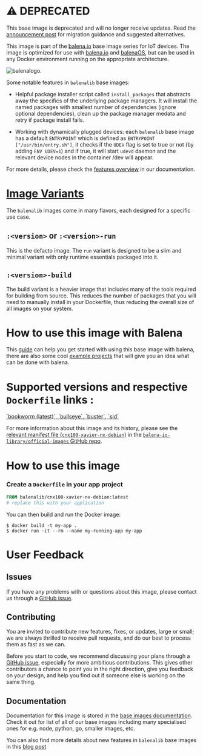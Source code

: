<!-- THIS IS AUTO-GENERATED CONTENT. DO NOT MANUALLY EDIT. -->

# ⚠️ DEPRECATED

This base image is deprecated and will no longer receive updates. Read the [announcement post](https://blog.balena.io/deprecate-balenalib-images/) for migration guidance and suggested alternatives.

This image is part of the [balena.io][balena] base image series for IoT devices. The image is optimized for use with [balena.io][balena] and [balenaOS][balena-os], but can be used in any Docker environment running on the appropriate architecture.

![balenalogo](https://avatars2.githubusercontent.com/u/6157842?s=200&v=4).

Some notable features in `balenalib` base images:

- Helpful package installer script called `install_packages` that abstracts away the specifics of the underlying package managers. It will install the named packages with smallest number of dependencies (ignore optional dependencies), clean up the package manager medata and retry if package install fails.

- Working with dynamically plugged devices: each `balenalib` base image has a default `ENTRYPOINT` which is defined as `ENTRYPOINT ["/usr/bin/entry.sh"]`, it checks if the `UDEV` flag is set to true or not (by adding `ENV UDEV=1`) and if true, it will start `udevd` daemon and the relevant device nodes in the container /dev will appear.

For more details, please check the [features overview](https://www.balena.io/docs/reference/base-images/base-images/#features-overview) in our documentation.

# [Image Variants][variants]

The `balenalib` images come in many flavors, each designed for a specific use case.

## `:<version>` or `:<version>-run`

This is the defacto image. The `run` variant is designed to be a slim and minimal variant with only runtime essentials packaged into it.

## `:<version>-build`

The build variant is a heavier image that includes many of the tools required for building from source. This reduces the number of packages that you will need to manually install in your Dockerfile, thus reducing the overall size of all images on your system.

[variants]: https://www.balena.io/docs/reference/base-images/base-images/#run-vs-build?ref=dockerhub

# How to use this image with Balena

This [guide][getting-started] can help you get started with using this base image with balena, there are also some cool [example projects][example-projects] that will give you an idea what can be done with balena.

# Supported versions and respective `Dockerfile` links :

[&#x60;bookworm (latest)&#x60;, &#x60;bullseye&#x60;, &#x60;buster&#x60;, &#x60;sid&#x60;](https://github.com/balena-io-library/base-images/tree/master/balena-base-images/device-base/cnx100-xavier-nx/debian/)

For more information about this image and its history, please see the [relevant manifest file (`cnx100-xavier-nx-debian`)](https://github.com/balena-io-library/official-images/blob/master/library/cnx100-xavier-nx-debian) in the [`balena-io-library/official-images` GitHub repo](https://github.com/balena-io-library/official-images).

# How to use this image

### Create a `Dockerfile` in your app project

```dockerfile
FROM balenalib/cnx100-xavier-nx-debian:latest
# replace this with your application
```

You can then build and run the Docker image:

```console
$ docker build -t my-app .
$ docker run -it --rm --name my-running-app my-app
```

[example-projects]: https://www.balena.io/docs/learn/getting-started/cnx100-xavier-nx/nodejs/#example-projects?ref=dockerhub
[getting-started]: https://www.balena.io/docs/learn/getting-started/cnx100-xavier-nx/nodejs/?ref=dockerhub

# User Feedback

## Issues

If you have any problems with or questions about this image, please contact us through a [GitHub issue](https://github.com/balena-io-library/base-images/issues).

## Contributing

You are invited to contribute new features, fixes, or updates, large or small; we are always thrilled to receive pull requests, and do our best to process them as fast as we can.

Before you start to code, we recommend discussing your plans through a [GitHub issue](https://github.com/balena-io-library/base-images/issues), especially for more ambitious contributions. This gives other contributors a chance to point you in the right direction, give you feedback on your design, and help you find out if someone else is working on the same thing.

## Documentation

Documentation for this image is stored in the [base images documentation][docs]. Check it out for list of all of our base images including many specialised ones for e.g. node, python, go, smaller images, etc.

You can also find more details about new features in `balenalib` base images in this [blog post][migration-docs]

[docs]: https://www.balena.io/docs/reference/base-images/base-images/#balena-base-images?ref=dockerhub
[variants]: https://www.balena.io/docs/reference/base-images/base-images/#run-vs-build?ref=dockerhub
[migration-docs]: https://www.balena.io/blog/new-year-new-balena-base-images/?ref=dockerhub
[balena]: https://balena.io/?ref=dockerhub
[balena-os]: https://www.balena.io/os/?ref=dockerhub